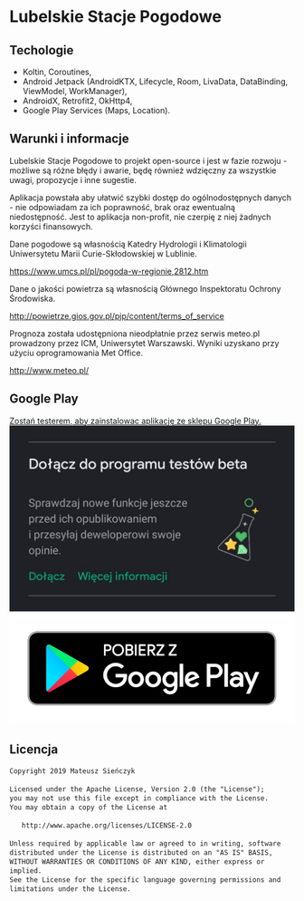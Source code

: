 # Lubelskie Stacje Pogodowe

## Techologie

- Koltin, Coroutines,
- Android Jetpack (AndroidKTX, Lifecycle, Room, LivaData, DataBinding, ViewModel, WorkManager),
- AndroidX, Retrofit2, OkHttp4,
- Google Play Services (Maps, Location).

## Warunki i informacje

Lubelskie Stacje Pogodowe to projekt open-source i jest w fazie rozwoju - możliwe są różne błędy i awarie, będę również wdzięczny za wszystkie uwagi, propozycje i inne sugestie.

Aplikacja powstała aby ułatwić szybki dostęp do ogólnodostępnych danych - nie odpowiadam za ich poprawność, brak oraz ewentualną niedostępność. Jest to aplikacja non-profit, nie czerpię z niej żadnych korzyści finansowych.

Dane pogodowe są własnością Katedry Hydrologii i Klimatologii Uniwersytetu Marii Curie-Skłodowskiej w Lublinie.

https://www.umcs.pl/pl/pogoda-w-regionie,2812.htm

Dane o jakości powietrza są własnością Głównego Inspektoratu Ochrony Środowiska.

http://powietrze.gios.gov.pl/pjp/content/terms_of_service

Prognoza została udostępniona nieodpłatnie przez serwis meteo.pl prowadzony przez ICM, Uniwersytet Warszawski. Wyniki uzyskano przy użyciu oprogramowania Met Office.

http://www.meteo.pl/

## Google Play

[Zostań testerem, aby zainstalowac aplikację ze sklepu Google Play.](https://play.google.com/apps/testing/pl.sienczykm.templbn)
[![Google Play Beta](/assets/gplay_beta_join.jpg?raw=true)](https://play.google.com/apps/testing/pl.sienczykm.templbn)
[![Google Play](/assets/gplay_download_pl.png?raw=true)](https://play.google.com/store/apps/details?id=pl.sienczykm.templbn)

Licencja
--------

    Copyright 2019 Mateusz Sieńczyk

    Licensed under the Apache License, Version 2.0 (the "License");
    you may not use this file except in compliance with the License.
    You may obtain a copy of the License at

       http://www.apache.org/licenses/LICENSE-2.0

    Unless required by applicable law or agreed to in writing, software
    distributed under the License is distributed on an "AS IS" BASIS,
    WITHOUT WARRANTIES OR CONDITIONS OF ANY KIND, either express or implied.
    See the License for the specific language governing permissions and
    limitations under the License.

